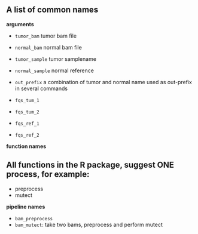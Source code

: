 ## A list of common names

**arguments**

- `tumor_bam` tumor bam file
- `normal_bam` normal bam file

- `tumor_sample`  tumor samplename
- `normal_sample`  normal reference

- `out_prefix`      a combination of tumor and normal name
                 used as out-prefix in several commands

- `fqs_tum_1`
- `fqs_tum_2`
- `fqs_ref_1`
- `fqs_ref_2`

**function names**

## All functions in the R package, suggest ONE process, for example:

- preprocess
- mutect


**pipeline names**

- `bam_preprocess`
- `bam_mutect`: take two bams, preprocess and perform mutect
